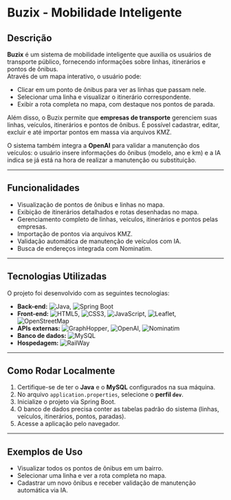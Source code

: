 # Buzix - Mobilidade Inteligente

## Descrição
**Buzix** é um sistema de mobilidade inteligente que auxilia os usuários de transporte público, fornecendo informações sobre linhas, itinerários e pontos de ônibus.  
Através de um mapa interativo, o usuário pode:

- Clicar em um ponto de ônibus para ver as linhas que passam nele.
- Selecionar uma linha e visualizar o itinerário correspondente.
- Exibir a rota completa no mapa, com destaque nos pontos de parada.

Além disso, o Buzix permite que **empresas de transporte** gerenciem suas linhas, veículos, itinerários e pontos de ônibus. É possível cadastrar, editar, excluir e até importar pontos em massa via arquivos KMZ.  

O sistema também integra a **OpenAI** para validar a manutenção dos veículos: o usuário insere informações do ônibus (modelo, ano e km) e a IA indica se já está na hora de realizar a manutenção ou substituição.

---

## Funcionalidades
- Visualização de pontos de ônibus e linhas no mapa.
- Exibição de itinerários detalhados e rotas desenhadas no mapa.
- Gerenciamento completo de linhas, veículos, itinerários e pontos pelas empresas.
- Importação de pontos via arquivos KMZ.
- Validação automática de manutenção de veículos com IA.
- Busca de endereços integrada com Nominatim.

---

## Tecnologias Utilizadas
O projeto foi desenvolvido com as seguintes tecnologias:

- **Back-end:** ![Java](https://img.shields.io/badge/Java-ED8B00?style=for-the-badge&logo=java&logoColor=white), ![Spring Boot](https://img.shields.io/badge/Spring_Boot-6DB33F?style=for-the-badge&logo=spring&logoColor=white)
- **Front-end:** ![HTML5](https://img.shields.io/badge/HTML5-E34F26?style=for-the-badge&logo=html5&logoColor=white), ![CSS3](https://img.shields.io/badge/CSS3-1572B6?style=for-the-badge&logo=css3&logoColor=white), ![JavaScript](https://img.shields.io/badge/JavaScript-F7DF1E?style=for-the-badge&logo=javascript&logoColor=black), ![Leaflet](https://img.shields.io/badge/Leaflet-1991D4?style=for-the-badge), ![OpenStreetMap](https://img.shields.io/badge/OpenStreetMap-7EB26D?style=for-the-badge)
- **APIs externas:** ![GraphHopper](https://img.shields.io/badge/GraphHopper-FF6F00?style=for-the-badge), ![OpenAI](https://img.shields.io/badge/OpenAI-412991?style=for-the-badge&logo=openai&logoColor=white), ![Nominatim](https://img.shields.io/badge/Nominatim-00A86B?style=for-the-badge)
- **Banco de dados:** ![MySQL](https://img.shields.io/badge/MySQL-4479A1?style=for-the-badge&logo=mysql&logoColor=white)
- **Hospedagem:** ![RailWay](https://img.shields.io/badge/RailWay-0052CC?style=for-the-badge)

---

## Como Rodar Localmente
1. Certifique-se de ter o **Java** e o **MySQL** configurados na sua máquina.
2. No arquivo `application.properties`, selecione o **perfil `dev`**.
3. Inicialize o projeto via Spring Boot.  
4. O banco de dados precisa conter as tabelas padrão do sistema (linhas, veículos, itinerários, pontos, paradas).  
5. Acesse a aplicação pelo navegador.  


---

## Exemplos de Uso
- Visualizar todos os pontos de ônibus em um bairro.
- Selecionar uma linha e ver a rota completa no mapa.
- Cadastrar um novo ônibus e receber validação de manutenção automática via IA.